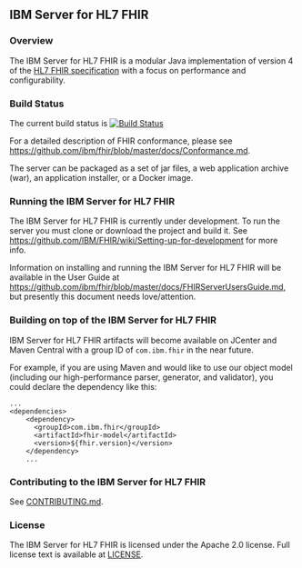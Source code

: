 ## IBM Server for HL7 FHIR

### Overview
The IBM Server for HL7 FHIR is a modular Java implementation of version 4 of the [HL7 FHIR specification](https://www.hl7.org/fhir/r4/http.html) with a focus on performance and configurability.

### Build Status
The current build status is [![Build Status](https://travis-ci.com/IBM/FHIR.svg?branch=master)](https://travis-ci.com/IBM/FHIR)

For a detailed description of FHIR conformance, please see https://github.com/ibm/fhir/blob/master/docs/Conformance.md.

The server can be packaged as a set of jar files, a web application archive (war), an application installer, or a Docker image.

### Running the IBM Server for HL7 FHIR
The IBM Server for HL7 FHIR is currently under development. To run the server you must clone or download the project and build it. See https://github.com/IBM/FHIR/wiki/Setting-up-for-development for more info.

Information on installing and running the IBM Server for HL7 FHIR will be available in the User Guide at https://github.com/ibm/fhir/blob/master/docs/FHIRServerUsersGuide.md, but presently this document needs love/attention.

### Building on top of the IBM Server for HL7 FHIR
IBM Server for HL7 FHIR artifacts will become available on JCenter and Maven Central with a group ID of `com.ibm.fhir` in the near future.

For example, if you are using Maven and would like to use our object model (including our high-performance parser, generator, and validator), you could declare the dependency like this:

```
...
<dependencies>
    <dependency>
      <groupId>com.ibm.fhir</groupId>
      <artifactId>fhir-model</artifactId>
      <version>${fhir.version}</version>
    </dependency>
    ...
```

### Contributing to the IBM Server for HL7 FHIR
See [CONTRIBUTING.md](CONTRIBUTING.md).

### License
The IBM Server for HL7 FHIR is licensed under the Apache 2.0 license. Full license text is
available at [LICENSE](LICENSE).
